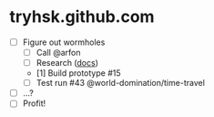 tryhsk.github.com
=================


- [ ] Figure out wormholes
  - [ ] Call @arfon
  - [ ] Research ([docs](http://en.wikipedia.org/wiki/Wormhole#Time_travel))
  - [1] Build prototype #15
  - [ ] Test run #43 @world-domination/time-travel
- [ ] ...?
- [ ] Profit!
